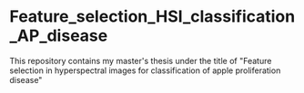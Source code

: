 # Feature_selection_HSI_classification_AP_disease
This repository contains my master's thesis under the title of "Feature selection in hyperspectral images for classification of apple proliferation disease"
